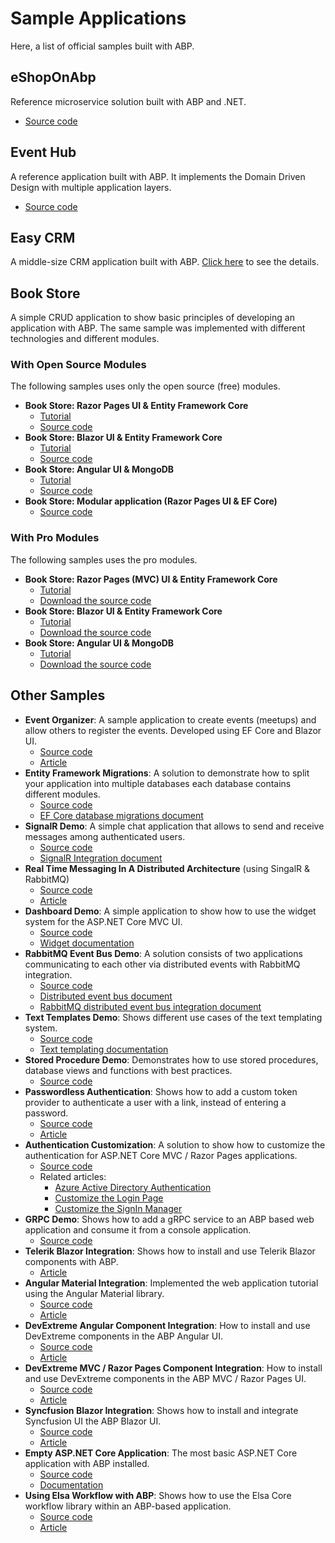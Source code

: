 # Sample Applications

Here, a list of official samples built with ABP.

## eShopOnAbp

Reference microservice solution built with ABP and .NET.

* [Source code](https://github.com/abpframework/eShopOnAbp)

## Event Hub

A reference application built with ABP. It implements the Domain Driven Design with multiple application layers.

* [Source code](https://github.com/abpframework/eventhub)

## Easy CRM

A middle-size CRM application built with ABP. [Click here](easy-crm.md) to see the details.

## Book Store

A simple CRUD application to show basic principles of developing an application with ABP. The same sample was implemented with different technologies and different modules.

### With Open Source Modules

The following samples uses only the open source (free) modules.

* **Book Store: Razor Pages UI & Entity Framework Core**
  * [Tutorial](https://docs.abp.io/en/abp/latest/Tutorials/Part-1?UI=MVC&DB=EF)
  * [Source code](https://github.com/abpframework/abp-samples/tree/master/BookStore-Mvc-EfCore)
* **Book Store: Blazor UI & Entity Framework Core**
  * [Tutorial](https://docs.abp.io/en/abp/latest/Tutorials/Part-1?UI=Blazor&DB=EF)
  * [Source code](https://github.com/abpframework/abp-samples/tree/master/BookStore-Blazor-EfCore)
* **Book Store: Angular UI & MongoDB**
  * [Tutorial](https://docs.abp.io/en/abp/latest/Tutorials/Part-1?UI=NG&DB=Mongo)
  * [Source code](https://github.com/abpframework/abp-samples/tree/master/BookStore-Angular-MongoDb)
* **Book Store: Modular application (Razor Pages UI & EF Core)**
  * [Source code](https://github.com/abpframework/abp-samples/tree/master/BookStore-Modular)

### With Pro Modules

The following samples uses the pro modules.

- **Book Store: Razor Pages (MVC) UI & Entity Framework Core**
  - [Tutorial](https://docs.abp.io/en/commercial/latest/tutorials/book-store/part-1?UI=MVC&DB=EF)
  - [Download the source code](https://abp.io/Account/Login?returnUrl=/api/download/samples/bookstore-mvc-ef)
- **Book Store: Blazor UI & Entity Framework Core**
  - [Tutorial](https://docs.abp.io/en/commercial/latest/tutorials/book-store/part-1?UI=Blazor&DB=EF)
  - [Download the source code](https://abp.io/Account/Login?returnUrl=/api/download/samples/bookstore-blazor-efcore)
- **Book Store: Angular UI & MongoDB**
  - [Tutorial](https://docs.abp.io/en/commercial/latest/tutorials/book-store/part-1?UI=NG&DB=Mongo)
  - [Download the source code](https://abp.io/Account/Login?returnUrl=/api/download/samples/bookstore-angular-mongodb)

## Other Samples

* **Event Organizer**: A sample application to create events (meetups) and allow others to register the events. Developed using EF Core and Blazor UI.
  * [Source code](https://github.com/abpframework/abp-samples/tree/master/EventOrganizer)
  * [Article](https://abp.io/community/articles/creating-an-event-organizer-application-with-the-blazor-ui-wbe0sf2z)
* **Entity Framework Migrations**: A solution to demonstrate how to split your application into multiple databases each database contains different modules.
  * [Source code](https://github.com/abpframework/abp-samples/tree/master/EfCoreMigrationDemo)
  * [EF Core database migrations document](../framework/data/entity-framework-core/migrations.md)
* **SignalR Demo**: A simple chat application that allows to send and receive messages among authenticated users.
  * [Source code](https://github.com/abpframework/abp-samples/tree/master/SignalRDemo)
  * [SignalR Integration document](../framework/real-time/signalr.md)
* **Real Time Messaging In A Distributed Architecture** (using SingalR & RabbitMQ)
  * [Source code](https://github.com/abpframework/abp-samples/tree/master/SignalRTieredDemo)
  * [Article](https://abp.io/community/articles/real-time-messaging-in-a-distributed-architecture-using-abp-framework-singalr-rabbitmq-daf47e17)
* **Dashboard Demo**: A simple application to show how to use the widget system for the ASP.NET Core MVC UI.
  * [Source code](https://github.com/abpframework/abp-samples/tree/master/DashboardDemo)
  * [Widget documentation](../framework/ui/mvc-razor-pages/widgets.md)
* **RabbitMQ Event Bus Demo**: A solution consists of two applications communicating to each other via distributed events with RabbitMQ integration.
  * [Source code](https://github.com/abpframework/abp-samples/tree/master/RabbitMqEventBus)
  * [Distributed event bus document](../framework/infrastructure/event-bus/distributed)
  * [RabbitMQ distributed event bus integration document](../framework/infrastructure/event-bus/distributed/rabbitmq.md)
* **Text Templates Demo**: Shows different use cases of the text templating system.
  * [Source code](https://github.com/abpframework/abp-samples/tree/master/TextTemplateDemo)
  * [Text templating documentation](../framework/infrastructure/text-templating)
* **Stored Procedure Demo**: Demonstrates how to use stored procedures, database views and functions with best practices.
  * [Source code](https://github.com/abpframework/abp-samples/tree/master/StoredProcedureDemo)
* **Passwordless Authentication**: Shows how to add a custom token provider to authenticate a user with a link, instead of entering a password.
  * [Source code](https://github.com/abpframework/abp-samples/tree/master/PasswordlessAuthentication)
  * [Article](https://abp.io/community/articles/implementing-passwordless-authentication-with-asp.net-core-identity-c25l8koj)
* **Authentication Customization**: A solution to show how to customize the authentication for ASP.NET Core MVC / Razor Pages applications.
  * [Source code](https://github.com/abpframework/abp-samples/tree/master/Authentication-Customization)
  * Related articles:
    * [Azure Active Directory Authentication](https://abp.io/community/articles/how-to-use-the-azure-active-directory-authentication-for-mvc-razor-page-applications-4603b9cf)
    * [Customize the Login Page](https://abp.io/community/articles/how-to-customize-the-login-page-for-mvc-razor-page-applications-9a40f3cd)
    * [Customize the SignIn Manager](https://abp.io/community/articles/how-to-customize-the-signin-manager-3e858753)
* **GRPC Demo**: Shows how to add a gRPC service to an ABP based web application and consume it from a console application.
  * [Source code](https://github.com/abpframework/abp-samples/tree/master/GrpcDemo)
* **Telerik Blazor Integration**: Shows how to install and use Telerik Blazor components with ABP.
  * [Article](https://abp.io/community/articles/how-to-integrate-the-telerik-blazor-components-to-the-abp-blazor-ui-q8g31abb)
* **Angular Material Integration**: Implemented the web application tutorial using the Angular Material library.
  * [Source code](https://github.com/abpframework/abp-samples/tree/master/AcmeBookStoreAngularMaterial)
  * [Article](https://abp.io/community/articles/using-angular-material-components-with-the-abp-framework-af8ft6t9)
* **DevExtreme Angular Component Integration**: How to install and use DevExtreme components in the ABP Angular UI.
  * [Source code](https://github.com/abpframework/abp-samples/tree/master/DevExtreme-Angular)
  * [Article](https://abp.io/community/articles/using-devextreme-angular-components-with-the-abp-framework-x5nyvj3i)
* **DevExtreme MVC / Razor Pages Component Integration**: How to install and use DevExtreme components in the ABP MVC / Razor Pages UI.
  * [Source code](https://github.com/abpframework/abp-samples/tree/master/DevExtreme-Mvc)
  * [Article](https://abp.io/community/articles/using-devextreme-components-with-the-abp-framework-zb8z7yqv)
* **Syncfusion Blazor Integration**: Shows how to install and integrate Syncfusion UI the ABP Blazor UI.
  * [Source code](https://github.com/abpframework/abp-samples/tree/master/SyncfusionSample)
  * [Article](https://abp.io/community/articles/using-syncfusion-components-with-the-abp-framework-5ccvi8kc)
* **Empty ASP.NET Core Application**: The most basic ASP.NET Core application with ABP installed.
  * [Source code](https://github.com/abpframework/abp-samples/tree/master/BasicAspNetCoreApplication)
  * [Documentation](../get-started/empty-aspnet-core-application.md)
* **Using Elsa Workflow with ABP**: Shows how to use the Elsa Core workflow library within an ABP-based application. 
  * [Source code](https://github.com/abpframework/abp-samples/tree/master/ElsaDemo)
  * [Article](https://abp.io/community/articles/using-elsa-workflow-with-the-abp-framework-773siqi9)

